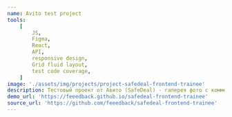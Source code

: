 ```yaml
---
name: Avito test project
tools:
    [
        JS,
        Figma,
        React,
        API,
        responsive design,
        Grid fluid layout,
        test code coverage,
    ]
image: './assets/img/projects/project-safedeal-frontend-trainee'
description: Тестовый проект от Авито (SafeDeal) - галерея фото с комментариями. Вёрстка по дизайну в Figma. Взаимодействие с сервером по API. Требованием было использовать чистый js/react. Создано в процессе изучения React.
demo_url: 'https://feeedback.github.io/safedeal-frontend-trainee'
source_url: 'https://github.com/feeedback/safedeal-frontend-trainee'
---
```

